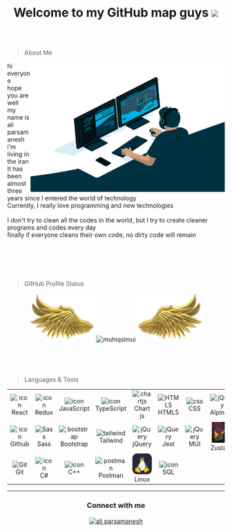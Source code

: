 <h1 align="center">Welcome to my GitHub map guys <img src="https://media.giphy.com/media/WUlplcMpOCEmTGBtBW/giphy.gif" width="100"></h1>
<br/>
<br/>

> About Me

<div>
   <a href="https://app.daily.dev/SWS-5007"><img align="right" src="https://github.com/SWS-5007/SWS-5007/blob/main/code.gif" width="450" height="300" alt="Harry Potter's Dev Card"/></a>
   <p>
      hi everyone
      <br/>
      hope you are well
      <br/>
      my name is ali parsamanesh
      <br/>
      i'm living in the iran
      <br/>
      It has been almost three years since I entered the world of technology
      <br/>
      Currently, I really love programming and new technologies
      <br/>
      <br/>
      I don't try to clean all the codes in the world, but I try to create cleaner programs and codes every day
      <br/>
      finally if everyone cleans their own code, no dirty code will remain
   </p>
</div>
<br/>
<br/>
<div>
   <br/>
</div>
<br/>

> GitHub Profile Status
 
<div>
   <p align="center">
      <a>
      <img height="110" width="150" src="https://github.com/muhiqsimui/muhiqsimui/raw/main/assets/left.png">
      <img align="center" src="https://github-readme-streak-stats.herokuapp.com/?user=alipsm&theme=dark&hide_border=true" alt="muhiqsimui"/>
      <img height="110" width="150" src="https://github.com/muhiqsimui/muhiqsimui/raw/main/assets/right.png">
      </a>
   </p>
</div>
<br />
<p align="left"> <a href="https://twitter.com/" target="blank"><img src="https://img.shields.io/twitter/follow/?logo=twitter&style=for-the-badge" alt="" /></a> </p>

> Languages & Tools

<table align="center">
   <tr>
      <td align="center" width="96">
         <img src="https://techstack-generator.vercel.app/react-icon.svg" alt="icon" width="65" height="65" />
         <br>React
      </td>
      <td align="center" width="96">
         <img src="https://skillicons.dev/icons?i=redux" alt="icon" width="65" height="65" />
         <br>Redux
      </td>
      <td align="center" width="96">
         <img src="https://techstack-generator.vercel.app/js-icon.svg" alt="icon" width="65" height="65" />
         <br>JavaScript
      </td>
      <td align="center" width="96">
         <img src="https://techstack-generator.vercel.app/ts-icon.svg" alt="icon" width="65" height="65" />
         <br>TypeScript
      </td>
      <td align="center" width="96">
         <img src="https://asset.brandfetch.io/idFdo8ulhr/idzj34qGQm.png" alt="chartjs" width="65" height="65"/> 
         <br>Chart js
      </td>
      <td align="center"  width="96">
         <img src="https://skillicons.dev/icons?i=html" width="48" height="48" alt="HTML5" />
         <br>HTML5
      </td>
      <td align="center" width="96">
         <img src="https://skillicons.dev/icons?i=css" width="48" height="48" alt="css" />
         <br>CSS
      </td>
             <td align="center" width="96">
         <img src="https://skillicons.dev/icons?i=alpinejs" width="48" height="48" alt="jQuery" />
         <br>Alpine.js
      </td>
   </tr>
   <tr>
      <td align="center" width="96">
         <img src="https://techstack-generator.vercel.app/github-icon.svg" alt="icon" width="65" height="65" />
         <br>Github
      </td>
      <td align="center" width="96">
         <img src="https://skillicons.dev/icons?i=sass" width="48" height="48" alt="Sass" />
         <br>Sass
      </td>
      <td align="center"  width="96">
         <img src="https://skillicons.dev/icons?i=bootstrap" width="48" height="48" alt="bootstrap" />
         <br>Bootstrap
      </td>
      <td align="center" width="96">
         <img src="https://skillicons.dev/icons?i=tailwind" width="48" height="48" alt="tailwind" />
         <br>Tailwind
      </td>
      <td align="center" width="96">
         <img src="https://skillicons.dev/icons?i=jquery" width="48" height="48" alt="jQuery" />
         <br>jQuery
      </td>
             <td align="center" width="96">
         <img src="https://skillicons.dev/icons?i=jest" width="48" height="48" alt="jQuery" />
         <br>Jest
      </td>
       <td align="center" width="96">
         <img src="https://skillicons.dev/icons?i=materialui" width="48" height="48" alt="jQuery" />
         <br>MUI
      </td>
       <td align="center" width="96"> 
         <img src="https://raw.githubusercontent.com/github/explore/990a9efe0b9529eca38ca9e081bc7a97b18dff45/topics/zustand/zustand.png" width="48" height="48" alt="Git" />
         <br>Zustand
      </td>
   </tr>
   <tr>
            <td align="center" width="96"> 
         <img src="https://user-images.githubusercontent.com/25181517/192108372-f71d70ac-7ae6-4c0d-8395-51d8870c2ef0.png" width="48" height="48" alt="Git" />
         <br>Git
      </td>
      <td align="center" width="96">
         <img src="https://techstack-generator.vercel.app/csharp-icon.svg" alt="icon" width="65" height="65" />
         <br>C#
      </td>
      <td align="center" width="96">
         <img src="https://techstack-generator.vercel.app/cpp-icon.svg" alt="icon" width="65" height="65" />
         <br>C++
      </td>
      <td align="center"  width="96">
         <img src="https://skillicons.dev/icons?i=postman" width="48" height="48" alt="postman" />
         <br>Postman
      </td>
       <td align="center" width="96">
         <img src="https://github.com/tandpfun/skill-icons/blob/main/icons/Linux-Dark.svg" alt="icon" width="48" height="48" />
         <br>Linux
      </td>
      <td align="center" width="96">
         <img src="https://user-images.githubusercontent.com/4249331/52232852-e2c4f780-28bd-11e9-835d-1e3cf3e43888.png" alt="icon" width="55" height="55" />
         <br>SQL
      </td>
   </tr>
</table>
<hr/>
<h3 align="center">Connect with me</h3>
<p align="center">
   <a href="https://www.linkedin.com/in/ali-parsamanesh" target="blank"><img align="center" src="https://raw.githubusercontent.com/rahuldkjain/github-profile-readme-generator/master/src/images/icons/Social/linked-in-alt.svg" alt="ali parsamanesh" height="30" width="40" /></a>
</p>
